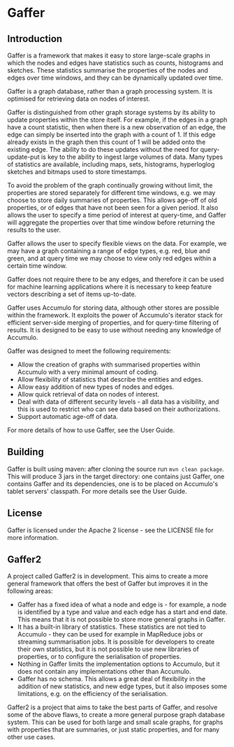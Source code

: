 Gaffer
======

Introduction
------------

Gaffer is a framework that makes it easy to store large-scale graphs in which the nodes and edges have
statistics such as counts, histograms and sketches. These statistics summarise the properties of the
   nodes and edges over time windows, and they can be dynamically updated over time.

Gaffer is a graph database, rather than a graph processing system. It is optimised for retrieving
data on nodes of interest.

Gaffer is distinguished from other graph storage systems by its ability to update properties within
the store itself. For example, if the edges in a graph have a count statistic, then when there is a new
observation of an edge, the edge can simply be inserted into the graph with a count of 1. If this
edge already exists in the graph then this count of 1 will be added onto the existing edge. The ability to
do these updates without the need for query-update-put is key to the ability to ingest large volumes
 of data. Many types of statistics are available, including maps, sets, histograms, hyperloglog sketches
 and bitmaps used to store timestamps.

To avoid the problem of the graph continually growing without limit, the properties are stored separately
for different time windows, e.g. we may choose to store daily summaries of properties. This allows age-off
of old properties, or of edges that have not been seen for a given period. It also allows the user
to specify a time period of interest at query-time, and Gaffer will aggregate the properties over
that time window before returning the results to the user.

Gaffer allows the user to specify flexible views on the data. For example, we may have a graph
containing a range of edge types, e.g. red, blue and green, and at query time we may choose to
view only red edges within a certain time window.

Gaffer does not require there to be any edges, and therefore it can be used for machine learning
applications where it is necessary to keep feature vectors describing a set of items up-to-date.

Gaffer uses Accumulo for storing data, although other stores are possible within the framework. It
exploits the power of Accumulo's iterator stack for efficient server-side merging of properties, and
for query-time filtering of results. It is designed to be easy to use without needing any knowledge
 of Accumulo.

Gaffer was designed to meet the following requirements:

- Allow the creation of graphs with summarised properties within Accumulo with a very minimal amount of coding.
- Allow flexibility of statistics that describe the entities and edges.
- Allow easy addition of new types of nodes and edges.
- Allow quick retrieval of data on nodes of interest.
- Deal with data of different security levels - all data has a visibility, and this is used to restrict who can
see data based on their authorizations.
- Support automatic age-off of data.

For more details of how to use Gaffer, see the User Guide.

Building
--------

Gaffer is built using maven: after cloning the source run `mvn clean package`. This will produce 3 jars
in the target directory: one contains just Gaffer, one contains Gaffer and its dependencies, one is to
be placed on Accumulo's tablet servers' classpath. For more details see the User Guide.

License
-------

Gaffer is licensed under the Apache 2 license - see the LICENSE file for more information.

Gaffer2
-------

A project called Gaffer2 is in development. This aims to create a more general framework that offers the best
of Gaffer but improves it in the following areas:

- Gaffer has a fixed idea of what a node and edge is - for example, a node is identified by a type and value and each edge
has a start and end date. This means that it is not possible to store more general graphs in Gaffer.
- It has a built-in library of statistics. These statistics are not tied to Accumulo - they can be used
for example in MapReduce jobs or streaming summarisation jobs. It is possible for developers to create their
own statistics, but it is not possible to use new libraries of properties, or to configure the serialisation
of properties.
- Nothing in Gaffer limits the implementation options to Accumulo, but it does not contain any implementations
other than Accumulo.
- Gaffer has no schema. This allows a great deal of flexibility in the addition of new statistics, and new edge
types, but it also imposes some limitations, e.g. on the efficiency of the serialisation.

Gaffer2 is a project that aims to take the best parts of Gaffer, and resolve some of the above flaws, to create a
more general purpose graph database system. This can be used for both large and small scale graphs,
for graphs with properties that are summaries, or just static properties, and for many other use cases.
